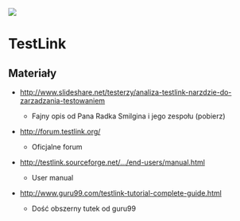 [![](https://img.shields.io/badge/Facebook-%23TestowanieOprogramowania-blue.svg)](https://www.facebook.com/groups/TestowanieOprogramowania/)


# TestLink

## Materiały

* http://www.slideshare.net/testerzy/analiza-testlink-narzdzie-do-zarzadzania-testowaniem
   * Fajny opis od Pana Radka Smilgina i jego zespołu (pobierz)

* http://forum.testlink.org/
   * Oficjalne forum

* http://testlink.sourceforge.net/.../end-users/manual.html
   * User manual

* http://www.guru99.com/testlink-tutorial-complete-guide.html
   * Dość obszerny tutek od guru99
